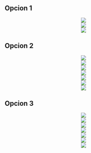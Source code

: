 ## Opcion 1

<div align="middle"><img src="/Piezas 3d/Pantalla/BTT TFT 3.5/Opcion 1/Imagenes/Base.png"></div>
<div align="middle"><img src="/Piezas 3d/Pantalla/BTT TFT 3.5/Opcion 1/Imagenes/Base 2.png"></div>
<div align="middle"><img src="/Piezas 3d/Pantalla/BTT TFT 3.5/Opcion 1/Imagenes/Marco.png"></div>

## Opcion 2

<div align="middle"><img src="/Piezas 3d/Pantalla/BTT TFT 3.5/Opcion 2/Imagenes/1.png"></div>
<div align="middle"><img src="/Piezas 3d/Pantalla/BTT TFT 3.5/Opcion 3/Imagenes/2.png"></div>
<div align="middle"><img src="/Piezas 3d/Pantalla/BTT TFT 3.5/Opcion 3/Imagenes/3.png"></div>
<div align="middle"><img src="/Piezas 3d/Pantalla/BTT TFT 3.5/Opcion 2/Imagenes/4.png"></div>
<div align="middle"><img src="/Piezas 3d/Pantalla/BTT TFT 3.5/Opcion 3/Imagenes/Twisted_standoff_V1.jpg"></div>
<div align="middle"><img src="/Piezas 3d/Pantalla/BTT TFT 3.5/Opcion 3/Imagenes/40_deg_twisted_standoff_V1.png"></div>
<div align="middle"><img src="/Piezas 3d/Pantalla/BTT TFT 3.5/Opcion 3/Imagenes/Standoff_TSlot_V1.png"></div>


## Opcion 3

<div align="middle"><img src="/Piezas 3d/Pantalla/BTT TFT 3.5/Opcion 3/Imagenes/1.png"></div>
<div align="middle"><img src="/Piezas 3d/Pantalla/BTT TFT 3.5/Opcion 3/Imagenes/2.png"></div>
<div align="middle"><img src="/Piezas 3d/Pantalla/BTT TFT 3.5/Opcion 3/Imagenes/3.png"></div>
<div align="middle"><img src="/Piezas 3d/Pantalla/BTT TFT 3.5/Opcion 3/Imagenes/4.png"></div>
<div align="middle"><img src="/Piezas 3d/Pantalla/BTT TFT 3.5/Opcion 3/Imagenes/5.png"></div>
<div align="middle"><img src="/Piezas 3d/Pantalla/BTT TFT 3.5/Opcion 3/Imagenes/6.png"></div>
<div align="middle"><img src="/Piezas 3d/Pantalla/BTT TFT 3.5/Opcion 3/Imagenes/7.png"></div>
